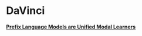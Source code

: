 # DaVinci

**[Prefix Language Models are Unified Modal Learners](https://arxiv.org/abs/2206.07699)**
